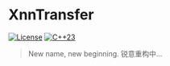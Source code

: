# XnnTransfer

[![License](https://img.shields.io/badge/License-MIT-blue.svg)](https://opensource.org/licenses/MIT)
[![C++23](https://img.shields.io/badge/C++-20-blue.svg)](https://en.cppreference.com/)

> New name, new beginning.
> 锐意重构中...